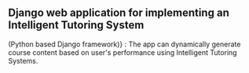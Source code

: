## Django web application for implementing an Intelligent Tutoring System
(Python based Django framework)} : The app can dynamically generate course content based on user's performance using Intelligent Tutoring Systems.



